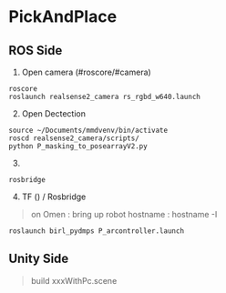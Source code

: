 # PickAndPlace


## ROS Side
1. Open camera (#roscore/#camera)
```
roscore
roslaunch realsense2_camera rs_rgbd_w640.launch
```

2. Open Dectection
```
source ~/Documents/mmdvenv/bin/activate
roscd realsense2_camera/scripts/
python P_masking_to_posearrayV2.py
```

3.
```
rosbridge
```


4. TF () / Rosbridge
> on Omen : bring up robot
> hostname : hostname -I
```
roslaunch birl_pydmps P_arcontroller.launch
```



## Unity Side
>build xxxWithPc.scene
